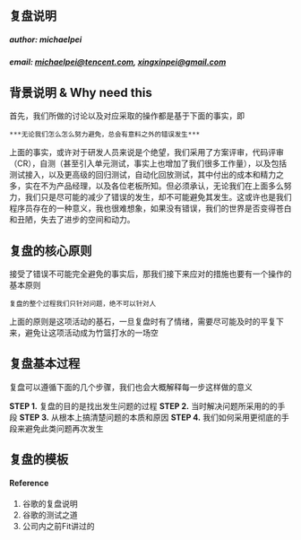 ## 复盘说明

##### author:  michaelpei

##### email:  michaelpei@tencent.com, xingxinpei@gmail.com

## 背景说明 & Why need this
首先，我们所做的讨论以及对应采取的操作都是基于下面的事实，即
```
***无论我们怎么怎么努力避免，总会有意料之外的错误发生***
```
上面的事实，或许对于研发人员来说是个绝望，我们采用了方案评审，代码评审（CR），自测（甚至引入单元测试，事实上也增加了我们很多工作量），以及包括测试接入，以及更高级的回归测试，自动化回放测试，其中付出的成本和精力之多，实在不为产品经理，以及各位老板所知。但必须承认，无论我们在上面多么努力，我们只是尽可能的减少了错误的发生，却不可能避免其发生。这或许也是我们程序员存在的一种意义，我也很难想象，如果没有错误，我们的世界是否变得苍白和丑陋，失去了进步的空间和动力。

## 复盘的核心原则
接受了错误不可能完全避免的事实后，那我们接下来应对的措施也要有一个操作的基本原则
```
复盘的整个过程我们只针对问题，绝不可以针对人
```
上面的原则是这项活动的基石，一旦复盘时有了情绪，需要尽可能及时的平复下来，避免让这项活动成为竹篮打水的一场空

## 复盘基本过程

复盘可以遵循下面的几个步骤，我们也会大概解释每一步这样做的意义

**STEP 1.** 复盘的目的是找出发生问题的过程
		**STEP 2.** 当时解决问题所采用的的手段
		**STEP 3.** 从根本上搞清楚问题的本质和原因
		**STEP 4.** 我们如何采用更彻底的手段来避免此类问题再次发生

## 复盘的模板

#### Reference
1. 谷歌的复盘说明
2. 谷歌的测试之道
3. 公司内之前Fit讲过的

